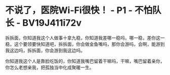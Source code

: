 # 不说了，医院Wi-Fi很快！ - P1 - 不怕队长 - BV19J411i72v

拆拆面，你知道我这个人做事十拿九稳，你知道我差哪一稳吗，哪一稳，差你这一稳，这个要领要快知道吧，拆拆面，你会做金鱼嘴吗，那你会游吗，会啊，能游到我这边吗，拆拆面，你会游到我这边吗。

你知道我这个人是靠脸吃饭的，你知道我嘴巴留着干嘛吗，干嘛，嘴巴留着亲你，你怎么老想亲我，把孤独当中化成聚暖一生。